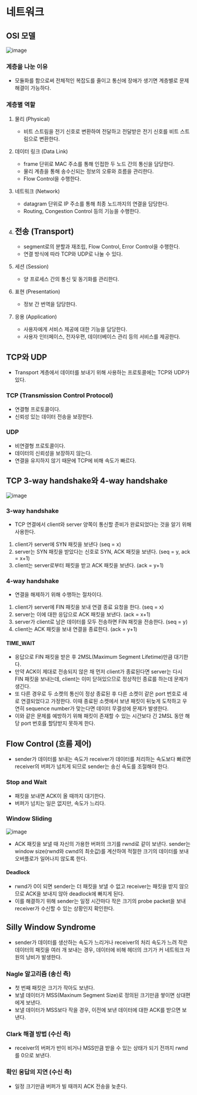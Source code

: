 # 네트워크

## OSI 모델
![image](https://user-images.githubusercontent.com/63232876/166099319-3b020ebe-cd3d-409c-8f34-c875d7a01fa3.png)

### 계층을 나눈 이유
- 모듈화를 함으로써 전체적인 복잡도를 줄이고 통신에 장애가 생기면 계층별로 문제 해결이 가능하다.

### 계층별 역할
1. 물리 (Physical)
    - 비트 스트림을 전기 신호로 변환하여 전달하고 전달받은 전기 신호를 비트 스트림으로 변환한다.

2. 데이터 링크 (Data Link)
    - frame 단위로 MAC 주소를 통해 인접한 두 노드 간의 통신을 담당한다. 
    - 물리 계층을 통해 송수신되는 정보의 오류와 흐름을 관리한다.
    - Flow Control을 수행한다.

3. 네트워크 (Network)
    - datagram 단위로 IP 주소를 통해 최종 노드까지의 연결을 담당한다.
    - Routing, Congestion Control 등의 기능을 수행한다.

4. 전송 (Transport)
    - 
    - segment로의 분할과 재조립, Flow Control, Error Control을 수행한다.
    - 연결 방식에 따라 TCP와 UDP로 나눌 수 있다.

5. 세션 (Session)
    - 양 프로세스 간의 통신 및 동기화를 관리한다.

6. 표현 (Presentation)
    - 정보 간 번역을 담당한다.

7. 응용 (Application)
    - 사용자에게 서비스 제공에 대한 기능을 담당한다.
    - 사용자 인터페이스, 전자우편, 데이터베이스 관리 등의 서비스를 제공한다.

## TCP와 UDP
- Transport 계층에서 데이터를 보내기 위해 사용하는 프로토콜에는 TCP와 UDP가 있다.

### TCP (Transmission Control Protocol)
- 연결형 프로토콜이다.
- 신뢰성 있는 데이터 전송을 보장한다.

### UDP
- 비연결형 프로토콜이다.
- 데이터의 신뢰성을 보장하지 않는다.
- 연결을 유지하지 않기 때문에 TCP에 비해 속도가 빠르다.


## TCP 3-way handshake와 4-way handshake
![image](https://user-images.githubusercontent.com/63232876/166100379-d1fff5b7-6cf8-4852-9b91-da34a9191d1e.png)

### 3-way handshake
- TCP 연결에서 client와 server 양쪽이 통신할 준비가 완료되었다는 것을 알기 위해 사용한다.

1. client가 server에 SYN 패킷을 보낸다 (seq = x)
2. server는 SYN 패킷을 받았다는 신호로 SYN, ACK 패킷을 보낸다. (seq = y, ack = x+1)
3. client는 server로부터 패킷을 받고 ACK 패킷을 보낸다. (ack = y+1)

### 4-way handshake
- 연결을 해제하기 위해 수행하는 절차이다.

1. client가 server에 FIN 패킷을 보내 연결 종료 요청을 한다. (seq = x)
2. server는 이에 대한 응답으로 ACK 패킷을 보낸다. (ack = x+1)
3. server가 client로 남은 데이터를 모두 전송하면 FIN 패킷을 전송한다. (seq = y)
4. client는 ACK 패킷을 보내 연결을 종료한다. (ack = y+1)

#### TIME_WAIT
- 응답으로 FIN 패킷을 받은 후 2MSL(Maximum Segment Lifetime)만큼 대기한다.
- 만약 ACK이 제대로 전송되지 않은 채 먼저 client가 종료된다면 server는 다시 FIN 패킷을 보내는데, client는 이미 닫혀있으므로 정상적인 종료를 하는데 문제가 생긴다.
- 또 다른 경우로 두 소켓의 통신이 정상 종료된 후 다른 소켓이 같은 port 번호로 새로 연결되었다고 가정한다. 이때 종료된 소켓에서 보낸 패킷이 뒤늦게 도착하고 우연히 sequence number가 맞는다면 데이터 무결성에 문제가 발생한다.
- 이와 같은 문제를 예방하기 위해 패킷이 존재할 수 있는 시간보다 긴 2MSL 동안 해당 port 번호를 할당받지 못하게 한다.

## Flow Control (흐름 제어)
- sender가 데이터를 보내는 속도가 receiver가 데이터를 처리하는 속도보다 빠르면 receiver의 버퍼가 넘치게 되므로 sender는 송신 속도를 조절해야 한다.

### Stop and Wait
- 패킷을 보내면 ACK이 올 때까지 대기한다.
- 버퍼가 넘치는 일은 없지만, 속도가 느리다.

### Window Sliding
![image](https://user-images.githubusercontent.com/63232876/166140746-0cc9253f-001e-4e2d-8065-100242d4f350.png)

- ACK 패킷을 보낼 때 자신의 가용한 버퍼의 크기를 rwnd로 같이 보낸다. sender는 window size(rwnd와 cwnd의 최솟값)를 계산하여 적절한 크기의 데이터를 보내 오버플로가 일어나지 않도록 한다.

#### Deadlock
- rwnd가 0이 되면 sender는 더 패킷을 보낼 수 없고 receiver는 패킷을 받지 않으므로 ACK을 보내지 않아 deadlock에 빠지게 된다.
- 이를 해결하기 위해 sender는 일정 시간마다 작은 크기의 probe packet을 보내 receiver가 수신할 수 있는 상황인지 확인한다.

## Silly Window Syndrome
- sender가 데이터를 생산하는 속도가 느리거나 receiver의 처리 속도가 느려 작은 데이터의 패킷을 여러 개 보내는 경우, 데이터에 비해 헤더의 크기가 커 네트워크 자원의 낭비가 발생한다.

### Nagle 알고리즘 (송신 측)
- 첫 번째 패킷은 크기가 작아도 보낸다.
- 보낼 데이터가 MSS(Maxinum Segment Size)로 정의된 크기만큼 쌓이면 상대편에게 보낸다.
- 보낼 데이터가 MSS보다 작을 경우, 이전에 보낸 데이터에 대한 ACK를 받으면 보낸다.

### Clark 해결 방법 (수신 측)
- receiver의 버퍼가 반이 비거나 MSS만큼 받을 수 있는 상태가 되기 전까지 rwnd를 0으로 보낸다.

### 확인 응답의 지연 (수신 측)
- 일정 크기만큼 버퍼가 빌 때까지 ACK 전송을 늦춘다.